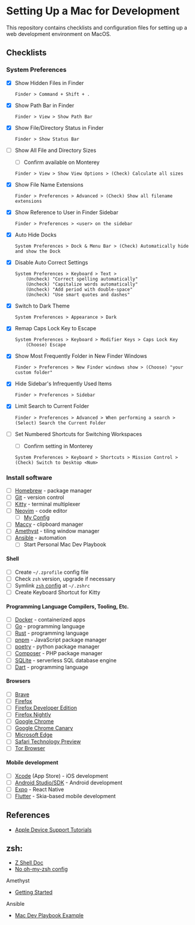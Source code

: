 # Setting Up a Mac for Development

This repository contains checklists and configuration files for setting up a web development environment on MacOS.

## Checklists

### System Preferences

- [X] Show Hidden Files in Finder

    ```
    Finder > Command + Shift + .
    ```

- [X] Show Path Bar in Finder

    ```
    Finder > View > Show Path Bar
    ```

- [X] Show File/Directory Status in Finder

    ```
    Finder > Show Status Bar
    ```

- [ ] Show All File and Directory Sizes 
    - [ ] Confirm available on Monterey

    ```
    Finder > View > Show View Options > (Check) Calculate all sizes
    ```

- [X] Show File Name Extensions

    ```
    Finder > Preferences > Advanced > (Check) Show all filename extensions
    ```

- [X] Show Reference to User in Finder Sidebar

    ```
    Finder > Preferences > <user> on the sidebar
    ```

- [X] Auto Hide Docks

    ```
    System Preferences > Dock & Menu Bar > (Check) Automatically hide and show the Dock
    ```

- [X] Disable Auto Correct Settings

    ```
    System Preferences > Keyboard > Text > 
        (Uncheck) "Correct spelling automatically"
        (Uncheck) "Capitalize words automatically"
        (Uncheck) "Add period with double-space"
        (Uncheck) "Use smart quotes and dashes"
    ```

- [X] Switch to Dark Theme

    ```
    System Preferences > Appearance > Dark
    ```

- [X] Remap Caps Lock Key to Escape

    ```
    System Preferences > Keyboard > Modifier Keys > Caps Lock Key
        (Choose) Escape
    ```

- [X] Show Most Frequently Folder in New Finder Windows

    ```
    Finder > Preferences > New Finder windows show > (Choose) "your custom folder"
    ```

- [X] Hide Sidebar's Infrequently Used Items 

    ```
    Finder > Preferences > Sidebar
    ```

- [X] Limit Search to Current Folder

    ```
    Finder > Preferences > Advanced > When performing a search > (Select) Search the Current Folder
    ```

- [ ] Set Numbered Shortcuts for Switching Workspaces
    - [ ] Confirm setting in Monterey

    ```
    System Preferences > Keyboard > Shortcuts > Mission Control > (Check) Switch to Desktop <Num>
    ```

### Install software

- [ ] [Homebrew](https://brew.sh/) - package manager
- [ ] [Git](https://git-scm.com/download/mac) - version control
- [ ] [Kitty](https://sw.kovidgoyal.net/kitty/) - terminal multiplexer
- [ ] [Neovim](https://neovim.io/) - code editor 
    - [ ] [My Config](https://github.com/ge3224/nvim_cfg)
- [ ] [Maccy](https://maccy.app/) - clipboard manager
- [ ] [Amethyst](https://github.com/ianyh/Amethyst) - tiling window manager
- [ ] [Ansible](https://www.ansible.com/) - automation
    - [ ] Start Personal Mac Dev Playbook

#### Shell

- [ ] Create `~/.zprofile` config file 
- [ ] Check `zsh` version, upgrade if necessary
- [ ] Symlink [`zsh` config](zsh/.zshrc) at `~/.zshrc`
- [ ] Create Keyboard Shortcut for Kitty

#### Programming Language Compilers, Tooling, Etc.

- [ ] [Docker](https://docs.docker.com/get-docker/) - containerized apps
- [ ] [Go](https://go.dev/dl/) - programming language
- [ ] [Rust](https://www.rust-lang.org/learn/get-started) - programming language
- [ ] [pnpm](https://pnpm.io/installation) - JavaScript package manager
- [ ] [poetry](https://python-poetry.org/docs/) - python package manager
- [ ] [Composer](https://getcomposer.org/download/) - PHP package manager
- [ ] [SQLite](https://www.sqlite.org/download.html) - serverless SQL database engine
- [ ] [Dart](https://dart.dev/get-dart) - programming language

#### Browsers

- [ ] [Brave](https://brave.com/)
- [ ] [Firefox](https://www.mozilla.org/en-US/firefox/new/)
- [ ] [Firefox Developer Edition](https://www.mozilla.org/en-US/firefox/developer/)
- [ ] [Firefox Nightly](https://www.mozilla.org/en-US/firefox/124.0a1/releasenotes/)
- [ ] [Google Chrome](https://www.google.com/chrome/index.html)
- [ ] [Google Chrome Canary](https://www.google.com/chrome/canary/)
- [ ] [Microsoft Edge](https://www.microsoft.com/en-us/edge?ep=313&form=MA13M0&es=40&ch=1)
- [ ] [Safari Technology Preview](https://developer.apple.com/safari/technology-preview/)
- [ ] [Tor Browser](https://www.torproject.org/download/)

#### Mobile development

- [ ] [Xcode](https://developer.apple.com/xcode/) (App Store) - iOS development
- [ ] [Android Studio/SDK](https://developer.android.com/studio) - Android development
- [ ] [Expo](https://reactnative.dev/docs/environment-setup?guide=native) - React Native
- [ ] [Flutter](https://docs.flutter.dev/get-started/install) - Skia-based mobile development

## References

- [Apple Device Support Tutorials](https://it-training.apple.com/tutorials/apt-support)

## zsh:

- [Z Shell Doc](https://zsh.sourceforge.io/Guide/zshguide.html)
- [No oh-my-zsh config](https://www.youtube.com/watch?v=bTLYiNvRIVI)

Amethyst

- [Getting Started](https://www.youtube.com/watch?v=7Z9-Ry4yGNc) 

Ansible

- [Mac Dev Playbook Example](https://github.com/geerlingguy/mac-dev-playbook)

